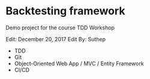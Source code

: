 # Backtesting framework
Demo project for the course TDD Workshop

Edit: December 20, 2017
Edit By: Suthep


* TDD
* Git
* Object-Oriented Web App / MVC / Entity Framework
* CI/CD


